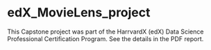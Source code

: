 # edX_MovieLens_project
This Capstone project was part of the HarrvardX (edX) Data Science Professional Certification Program. See the details in the PDF report.
